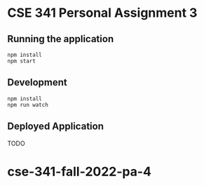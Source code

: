 # CSE 341 Personal Assignment 3
## Running the application
```
npm install
npm start
```

## Development
```
npm install
npm run watch
```

## Deployed Application
TODO
# cse-341-fall-2022-pa-4
